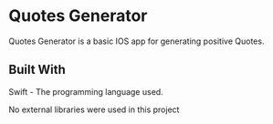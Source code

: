 # Quotes Generator

Quotes Generator is a basic IOS app for generating positive Quotes.

## Built With

Swift - The programming language used.

No external libraries were used in this project
